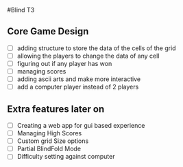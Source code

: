 #Blind T3

## Core Game Design
- [ ] adding structure to store the data of the cells of the grid
- [ ] allowing the players to change the data of any cell
- [ ] figuring out if any player has won
- [ ] managing scores
- [ ] adding ascii arts and make more interactive
- [ ] add a computer player instead of 2 players

## Extra features later on 
- [ ] Creating a web app for gui based experience
- [ ] Managing High Scores
- [ ] Custom grid Size options
- [ ] Partial BlindFold Mode
- [ ] Difficulty setting against computer